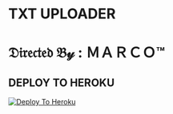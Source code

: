 # TXT UPLOADER

# 𝔇𝔦𝔯𝔢𝔠𝔱𝔢𝔡 𝔅𝓎 : ＭＡＲＣＯ™

## DEPLOY TO HEROKU

[![Deploy To Heroku](https://www.herokucdn.com/deploy/button.svg)](https://dashboard.heroku.com/new?template=https://github.com/MARCO-015/Tony_Main)
